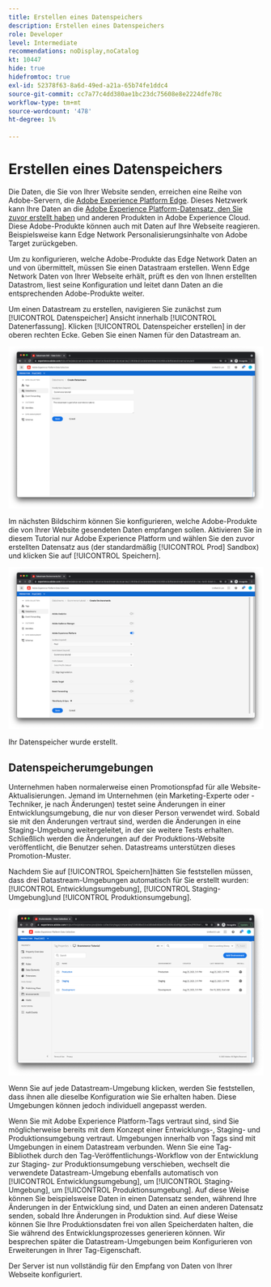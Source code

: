 ```yaml
---
title: Erstellen eines Datenspeichers
description: Erstellen eines Datenspeichers
role: Developer
level: Intermediate
recommendations: noDisplay,noCatalog
kt: 10447
hide: true
hidefromtoc: true
exl-id: 52378f63-8a6d-49ed-a21a-65b74fe1ddc4
source-git-commit: cc7a77c4dd380ae1bc23dc75608e8e2224dfe78c
workflow-type: tm+mt
source-wordcount: '478'
ht-degree: 1%

---
```


# Erstellen eines Datenspeichers

Die Daten, die Sie von Ihrer Website senden, erreichen eine Reihe von Adobe-Servern, die [Adobe Experience Platform Edge](https://business.adobe.com/products/experience-platform/experience-platform-edge-network.html). Dieses Netzwerk kann Ihre Daten an die [Adobe Experience Platform-Datensatz, den Sie zuvor erstellt haben](create-a-schema.md) und anderen Produkten in Adobe Experience Cloud. Diese Adobe-Produkte können auch mit Daten auf Ihre Webseite reagieren. Beispielsweise kann Edge Network Personalisierungsinhalte von Adobe Target zurückgeben.

Um zu konfigurieren, welche Adobe-Produkte das Edge Network Daten an und von übermittelt, müssen Sie einen Datastraam erstellen. Wenn Edge Network Daten von Ihrer Webseite erhält, prüft es den von Ihnen erstellten Datastrom, liest seine Konfiguration und leitet dann Daten an die entsprechenden Adobe-Produkte weiter.

Um einen Datastream zu erstellen, navigieren Sie zunächst zum [!UICONTROL Datenspeicher] Ansicht innerhalb [!UICONTROL Datenerfassung]. Klicken [!UICONTROL Datenspeicher erstellen] in der oberen rechten Ecke. Geben Sie einen Namen für den Datastream an.

![Name und Beschreibung des Datenspeichers](../../../assets/implementation-strategy/datastream-name-description.png)

Im nächsten Bildschirm können Sie konfigurieren, welche Adobe-Produkte die von Ihrer Website gesendeten Daten empfangen sollen. Aktivieren Sie in diesem Tutorial nur Adobe Experience Platform und wählen Sie den zuvor erstellten Datensatz aus (der standardmäßig [!UICONTROL Prod] Sandbox) und klicken Sie auf [!UICONTROL Speichern].

![Produktkonfiguration für Datastream](../../../assets/implementation-strategy/datastream-product-configuration.png)

Ihr Datenspeicher wurde erstellt.

## Datenspeicherumgebungen

Unternehmen haben normalerweise einen Promotionspfad für alle Website-Aktualisierungen. Jemand im Unternehmen (ein Marketing-Experte oder -Techniker, je nach Änderungen) testet seine Änderungen in einer Entwicklungsumgebung, die nur von dieser Person verwendet wird. Sobald sie mit den Änderungen vertraut sind, werden die Änderungen in eine Staging-Umgebung weitergeleitet, in der sie weitere Tests erhalten. Schließlich werden die Änderungen auf der Produktions-Website veröffentlicht, die Benutzer sehen. Datastreams unterstützen dieses Promotion-Muster.

Nachdem Sie auf [!UICONTROL Speichern]hätten Sie feststellen müssen, dass drei Datastream-Umgebungen automatisch für Sie erstellt wurden: [!UICONTROL Entwicklungsumgebung], [!UICONTROL Staging-Umgebung]und [!UICONTROL Produktionsumgebung].

![Datenspeicherumgebungen](../../../assets/implementation-strategy/datastream-environments.png)

Wenn Sie auf jede Datastream-Umgebung klicken, werden Sie feststellen, dass ihnen alle dieselbe Konfiguration wie Sie erhalten haben. Diese Umgebungen können jedoch individuell angepasst werden.

Wenn Sie mit Adobe Experience Platform-Tags vertraut sind, sind Sie möglicherweise bereits mit dem Konzept einer Entwicklungs-, Staging- und Produktionsumgebung vertraut. Umgebungen innerhalb von Tags sind mit Umgebungen in einem Datastream verbunden. Wenn Sie eine Tag-Bibliothek durch den Tag-Veröffentlichungs-Workflow von der Entwicklung zur Staging- zur Produktionsumgebung verschieben, wechselt die verwendete Datastream-Umgebung ebenfalls automatisch von [!UICONTROL Entwicklungsumgebung], um [!UICONTROL Staging-Umgebung], um [!UICONTROL Produktionsumgebung]. Auf diese Weise können Sie beispielsweise Daten in einen Datensatz senden, während Ihre Änderungen in der Entwicklung sind, und Daten an einen anderen Datensatz senden, sobald Ihre Änderungen in Produktion sind. Auf diese Weise können Sie Ihre Produktionsdaten frei von allen Speicherdaten halten, die Sie während des Entwicklungsprozesses generieren können. Wir besprechen später die Datastream-Umgebungen beim Konfigurieren von Erweiterungen in Ihrer Tag-Eigenschaft.

Der Server ist nun vollständig für den Empfang von Daten von Ihrer Webseite konfiguriert.
